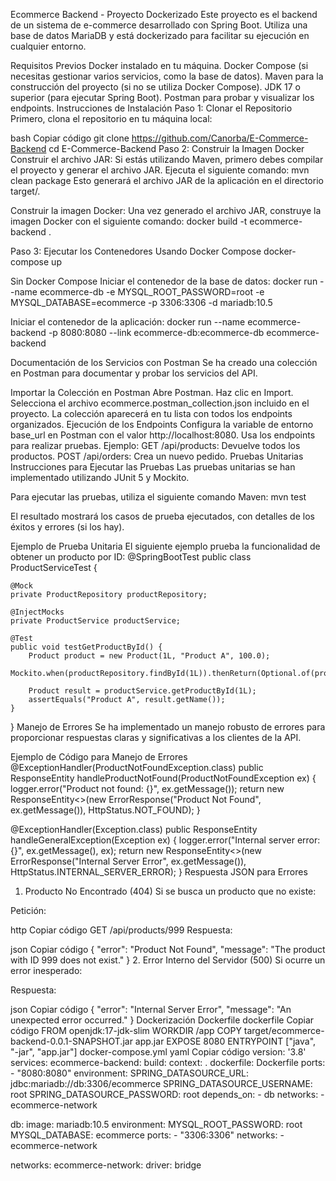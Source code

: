 Ecommerce Backend - Proyecto Dockerizado
Este proyecto es el backend de un sistema de e-commerce desarrollado con Spring Boot. Utiliza una base de datos MariaDB y está dockerizado para facilitar su ejecución en cualquier entorno.

Requisitos Previos
Docker instalado en tu máquina.
Docker Compose (si necesitas gestionar varios servicios, como la base de datos).
Maven para la construcción del proyecto (si no se utiliza Docker Compose).
JDK 17 o superior (para ejecutar Spring Boot).
Postman para probar y visualizar los endpoints.
Instrucciones de Instalación
Paso 1: Clonar el Repositorio
Primero, clona el repositorio en tu máquina local:

bash
Copiar código
git clone https://github.com/Canorba/E-Commerce-Backend
cd E-Commerce-Backend
Paso 2: Construir la Imagen Docker
Construir el archivo JAR: Si estás utilizando Maven, primero debes compilar el proyecto y generar el archivo JAR. Ejecuta el siguiente comando:
mvn clean package
Esto generará el archivo JAR de la aplicación en el directorio target/.

Construir la imagen Docker: Una vez generado el archivo JAR, construye la imagen Docker con el siguiente comando:
docker build -t ecommerce-backend .

Paso 3: Ejecutar los Contenedores
Usando Docker Compose
docker-compose up

Sin Docker Compose
Iniciar el contenedor de la base de datos:
docker run --name ecommerce-db -e MYSQL_ROOT_PASSWORD=root -e MYSQL_DATABASE=ecommerce -p 3306:3306 -d mariadb:10.5

Iniciar el contenedor de la aplicación:
docker run --name ecommerce-backend -p 8080:8080 --link ecommerce-db:ecommerce-db ecommerce-backend

Documentación de los Servicios con Postman
Se ha creado una colección en Postman para documentar y probar los servicios del API.

Importar la Colección en Postman
Abre Postman.
Haz clic en Import.
Selecciona el archivo ecommerce.postman_collection.json incluido en el proyecto.
La colección aparecerá en tu lista con todos los endpoints organizados.
Ejecución de los Endpoints
Configura la variable de entorno base_url en Postman con el valor http://localhost:8080.
Usa los endpoints para realizar pruebas. Ejemplo:
GET /api/products: Devuelve todos los productos.
POST /api/orders: Crea un nuevo pedido.
Pruebas Unitarias
Instrucciones para Ejecutar las Pruebas
Las pruebas unitarias se han implementado utilizando JUnit 5 y Mockito.

Para ejecutar las pruebas, utiliza el siguiente comando Maven:
mvn test

El resultado mostrará los casos de prueba ejecutados, con detalles de los éxitos y errores (si los hay).

Ejemplo de Prueba Unitaria
El siguiente ejemplo prueba la funcionalidad de obtener un producto por ID:
@SpringBootTest
public class ProductServiceTest {

    @Mock
    private ProductRepository productRepository;

    @InjectMocks
    private ProductService productService;

    @Test
    public void testGetProductById() {
        Product product = new Product(1L, "Product A", 100.0);
        Mockito.when(productRepository.findById(1L)).thenReturn(Optional.of(product));

        Product result = productService.getProductById(1L);
        assertEquals("Product A", result.getName());
    }
}
Manejo de Errores
Se ha implementado un manejo robusto de errores para proporcionar respuestas claras y significativas a los clientes de la API.

Ejemplo de Código para Manejo de Errores
@ExceptionHandler(ProductNotFoundException.class)
public ResponseEntity<Object> handleProductNotFound(ProductNotFoundException ex) {
    logger.error("Product not found: {}", ex.getMessage());
    return new ResponseEntity<>(new ErrorResponse("Product Not Found", ex.getMessage()), HttpStatus.NOT_FOUND);
}

@ExceptionHandler(Exception.class)
public ResponseEntity<Object> handleGeneralException(Exception ex) {
    logger.error("Internal server error: {}", ex.getMessage(), ex);
    return new ResponseEntity<>(new ErrorResponse("Internal Server Error", ex.getMessage()), HttpStatus.INTERNAL_SERVER_ERROR);
}
Respuesta JSON para Errores
1. Producto No Encontrado (404)
Si se busca un producto que no existe:

Petición:

http
Copiar código
GET /api/products/999
Respuesta:

json
Copiar código
{
  "error": "Product Not Found",
  "message": "The product with ID 999 does not exist."
}
2. Error Interno del Servidor (500)
Si ocurre un error inesperado:

Respuesta:

json
Copiar código
{
  "error": "Internal Server Error",
  "message": "An unexpected error occurred."
}
Dockerización
Dockerfile
dockerfile
Copiar código
FROM openjdk:17-jdk-slim
WORKDIR /app
COPY target/ecommerce-backend-0.0.1-SNAPSHOT.jar app.jar
EXPOSE 8080
ENTRYPOINT ["java", "-jar", "app.jar"]
docker-compose.yml
yaml
Copiar código
version: '3.8'
services:
  ecommerce-backend:
    build:
      context: .
      dockerfile: Dockerfile
    ports:
      - "8080:8080"
    environment:
      SPRING_DATASOURCE_URL: jdbc:mariadb://db:3306/ecommerce
      SPRING_DATASOURCE_USERNAME: root
      SPRING_DATASOURCE_PASSWORD: root
    depends_on:
      - db
    networks:
      - ecommerce-network

  db:
    image: mariadb:10.5
    environment:
      MYSQL_ROOT_PASSWORD: root
      MYSQL_DATABASE: ecommerce
    ports:
      - "3306:3306"
    networks:
      - ecommerce-network

networks:
  ecommerce-network:
    driver: bridge
